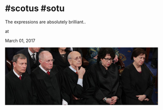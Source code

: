 # #scotus #sotu


The expressions are absolutely brilliant.. 







at

March 01, 2017















![](58b644df27000020007d735a.jpeg)
